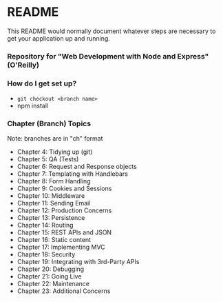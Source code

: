 # README #

This README would normally document whatever steps are necessary to get your application up and running.

### Repository for "Web Development with Node and Express" (O'Reilly) ###

### How do I get set up? ###

* `git checkout <branch name>`
* npm install

### Chapter (Branch) Topics ###

Note: branches are in "ch<NN>" format

* Chapter 4: Tidying up (git)
* Chapter 5: QA (Tests)
* Chapter 6: Request and Response objects
* Chapter 7: Templating with Handlebars
* Chapter 8: Form Handling
* Chapter 9: Cookies and Sessions
* Chapter 10: Middleware
* Chapter 11: Sending Email
* Chapter 12: Production Concerns
* Chapter 13: Persistence
* Chapter 14: Routing
* Chapter 15: REST APIs and JSON
* Chapter 16: Static content
* Chapter 17: Implementing MVC
* Chapter 18: Security
* Chapter 19: Integrating with 3rd-Party APIs
* Chapter 20: Debugging
* Chapter 21: Going Live
* Chapter 22: Maintenance
* Chapter 23: Additional Concerns